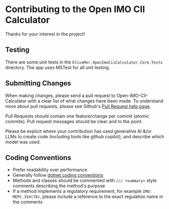 # Contributing to the Open IMO CII Calculator

Thanks for your interest in the project!

## Testing

There are some unit tests in the `EtiveMor.OpenImoCiiCalculator.Core.Tests` directory. The app uses MSTest for all unit testing. 

## Submitting Changes

When making changes, please send a pull request to Open-IMO-CII-Calculator with a clear list of what changes have been made. To understand more about pull requests, please see Github's [Pull Request help page](https://docs.github.com/en/pull-requests/collaborating-with-pull-requests/getting-started/best-practices-for-pull-requests).

Pull Requests should contain one feature/change per commit (atomic commits). Pull request messages should be clear and to the point.

Please be explicit where your contribution has used generative AI &/or LLMs to create code (including tools like github copilot), and describe which model was used. 

## Coding Conventions

- Prefer readability over performance
- Generally follow [dotnet coding conventions](https://learn.microsoft.com/en-us/dotnet/csharp/fundamentals/coding-style/coding-conventions)
- Methods and classes should be commented with `/// <summary>` style comments describing the method's purpose
- If a method implements a regulatory requirement, for example `IMO: MEPC.354(78)`, please include a reference to the exact regulation name in the comments
